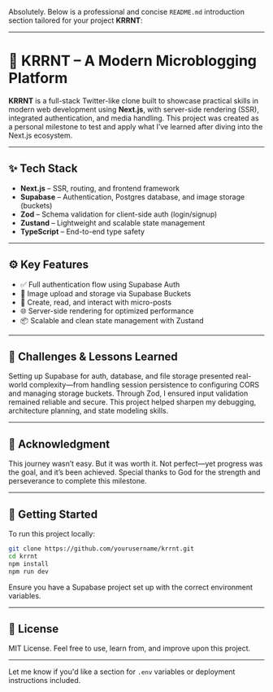 Absolutely. Below is a professional and concise `README.md` introduction section tailored for your project **KRRNT**:

---

# 🚀 KRRNT – A Modern Microblogging Platform

**KRRNT** is a full-stack Twitter-like clone built to showcase practical skills in modern web development using **Next.js**, with server-side rendering (SSR), integrated authentication, and media handling. This project was created as a personal milestone to test and apply what I’ve learned after diving into the Next.js ecosystem.

---

## ✨ Tech Stack

* **Next.js** – SSR, routing, and frontend framework
* **Supabase** – Authentication, Postgres database, and image storage (buckets)
* **Zod** – Schema validation for client-side auth (login/signup)
* **Zustand** – Lightweight and scalable state management
* **TypeScript** – End-to-end type safety

---

## ⚙️ Key Features

* ✅ Full authentication flow using Supabase Auth
* 📸 Image upload and storage via Supabase Buckets
* 📝 Create, read, and interact with micro-posts
* 🌐 Server-side rendering for optimized performance
* 📦 Scalable and clean state management with Zustand

---

## 🚧 Challenges & Lessons Learned

Setting up Supabase for auth, database, and file storage presented real-world complexity—from handling session persistence to configuring CORS and managing storage buckets. Through Zod, I ensured input validation remained reliable and secure. This project helped sharpen my debugging, architecture planning, and state modeling skills.

---

## 🙏 Acknowledgment

This journey wasn’t easy. But it was worth it. Not perfect—yet progress was the goal, and it’s been achieved. Special thanks to God for the strength and perseverance to complete this milestone.

---

## 📌 Getting Started

To run this project locally:

```bash
git clone https://github.com/yourusername/krrnt.git
cd krrnt
npm install
npm run dev
```

Ensure you have a Supabase project set up with the correct environment variables.

---

## 📎 License

MIT License. Feel free to use, learn from, and improve upon this project.

---

Let me know if you'd like a section for `.env` variables or deployment instructions included.

